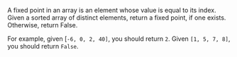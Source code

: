 A fixed point in an array is an element whose value is equal to its index. Given a sorted array of distinct elements, return a fixed point, if one exists. Otherwise, return False.

For example, given [`-6, 0, 2, 40]`, you should return `2`. Given `[1, 5, 7, 8]`, you should return `False`.
